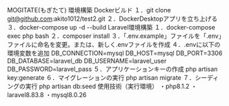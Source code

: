 MOGITATE(もぎたて)
環境構築
Dockerビルド
１．git clone git@github.com:akito1012/test2.git
２．DockerDesktopアプリを立ち上げる
３．docker-compose up -d --build
Laravel環境構築
１．docker-compose exec php bash
２．composer install
３．「.env.example」ファイルを「.env」ファイルに命名を変更。または、新しく.envファイルを作成
４．.envに以下の環境変数を追加
DB_CONNECTION=mysql
DB_HOST=mysql
DB_PORT=3306
DB_DATABASE=laravel_db
DB_USERNAME=laravel_user
DB_PASSWORD=laravel_pass
５．アプリケーションキーの作成
php artisan key:generate
６．マイグレーションの実行
php artisan migrate
７．シーディングの実行
php artisan db:seed
使用技術（実行環境）
・php8.1.2
・laravel8.83.8
・mysql8.0.26
